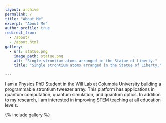 ```yaml
---
layout: archive
permalink: /
title: "About Me"
excerpt: "About Me"
author_profile: true
redirect_from:
  - /about/
  - /about.html
gallery:
  - url: statue.png
    image_path: statue.png
    alt: "Single strontium atoms arranged in the Statue of Liberty."
    title: "Single strontium atoms arranged in the Statue of Liberty."

---
```

I am a Physics PhD Student in the Will Lab at Columbia University building a programmable strontium tweezer array. This platform has applications in quantum computation, quantum simulation, and quantum optics. In addition to my research, I am interested in improving STEM teaching at all education levels.

{% include gallery %}
